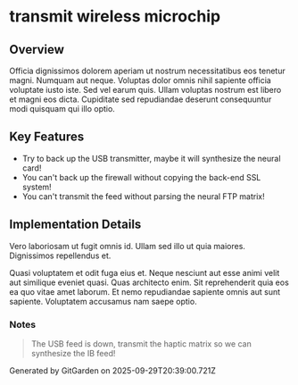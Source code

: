 # transmit wireless microchip

## Overview
Officia dignissimos dolorem aperiam ut nostrum necessitatibus eos tenetur magni. Numquam aut neque. Voluptas dolor omnis nihil sapiente officia voluptate iusto iste. Sed vel earum quis. Ullam voluptas nostrum est libero et magni eos dicta. Cupiditate sed repudiandae deserunt consequuntur modi quisquam qui illo optio.

## Key Features
- Try to back up the USB transmitter, maybe it will synthesize the neural card!
- You can't back up the firewall without copying the back-end SSL system!
- You can't transmit the feed without parsing the neural FTP matrix!

## Implementation Details
Vero laboriosam ut fugit omnis id. Ullam sed illo ut quia maiores. Dignissimos repellendus et.
 Quasi voluptatem et odit fuga eius et. Neque nesciunt aut esse animi velit aut similique eveniet quasi. Quas architecto enim. Sit reprehenderit quia eos ea quo vitae amet laborum. Et nemo repudiandae sapiente omnis aut sunt sapiente. Voluptatem accusamus nam saepe optio.

### Notes
> The USB feed is down, transmit the haptic matrix so we can synthesize the IB feed!

Generated by GitGarden on 2025-09-29T20:39:00.721Z